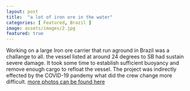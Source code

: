 ```yaml
---
layout: post
title:  "a lot of iron ore in the water"
categories: [ Featured, Brazil ]
image: assets/images/2.jpg
featured: true
---
```

Working on a large Iron ore carrier that run aground in Brazil was a challange to all. the vessel listed at around 24 degrees to SB had sustain severe damage. It took some time to establish sufficient buoyancy and remove enough cargo to refloat the vessel. The project was indirectly effected by the COVID-19 pandemy what did the crew change more difficult.  <a href="#">more photos can be found here</a> 
